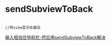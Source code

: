 # sendSubviewToBack

```

//将view显示在最后

```

[输入框挡住导航栏-然后用sendSubviewToBack解决](http://www.cnblogs.com/kw-ios/p/4182263.html)